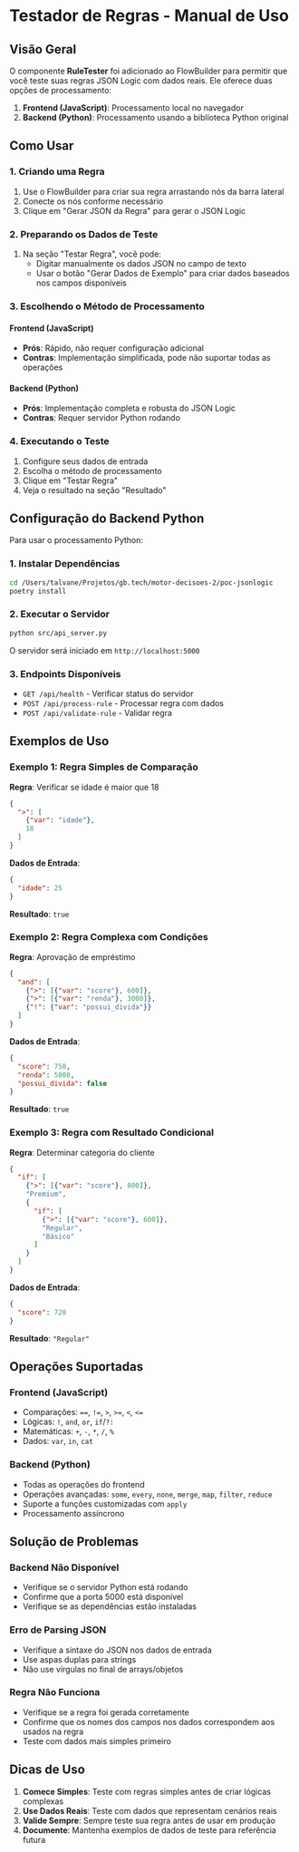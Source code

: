 # Testador de Regras - Manual de Uso

## Visão Geral

O componente **RuleTester** foi adicionado ao FlowBuilder para permitir que você teste suas regras JSON Logic com dados reais. Ele oferece duas opções de processamento:

1. **Frontend (JavaScript)**: Processamento local no navegador
2. **Backend (Python)**: Processamento usando a biblioteca Python original

## Como Usar

### 1. Criando uma Regra

1. Use o FlowBuilder para criar sua regra arrastando nós da barra lateral
2. Conecte os nós conforme necessário
3. Clique em "Gerar JSON da Regra" para gerar o JSON Logic

### 2. Preparando os Dados de Teste

1. Na seção "Testar Regra", você pode:
   - Digitar manualmente os dados JSON no campo de texto
   - Usar o botão "Gerar Dados de Exemplo" para criar dados baseados nos campos disponíveis

### 3. Escolhendo o Método de Processamento

#### Frontend (JavaScript)
- **Prós**: Rápido, não requer configuração adicional
- **Contras**: Implementação simplificada, pode não suportar todas as operações

#### Backend (Python)
- **Prós**: Implementação completa e robusta do JSON Logic
- **Contras**: Requer servidor Python rodando

### 4. Executando o Teste

1. Configure seus dados de entrada
2. Escolha o método de processamento
3. Clique em "Testar Regra"
4. Veja o resultado na seção "Resultado"

## Configuração do Backend Python

Para usar o processamento Python:

### 1. Instalar Dependências

```bash
cd /Users/talvane/Projetos/gb.tech/motor-decisoes-2/poc-jsonlogic
poetry install
```

### 2. Executar o Servidor

```bash
python src/api_server.py
```

O servidor será iniciado em `http://localhost:5000`

### 3. Endpoints Disponíveis

- `GET /api/health` - Verificar status do servidor
- `POST /api/process-rule` - Processar regra com dados
- `POST /api/validate-rule` - Validar regra

## Exemplos de Uso

### Exemplo 1: Regra Simples de Comparação

**Regra**: Verificar se idade é maior que 18

```json
{
  ">": [
    {"var": "idade"},
    18
  ]
}
```

**Dados de Entrada**:
```json
{
  "idade": 25
}
```

**Resultado**: `true`

### Exemplo 2: Regra Complexa com Condições

**Regra**: Aprovação de empréstimo

```json
{
  "and": [
    {">": [{"var": "score"}, 600]},
    {">": [{"var": "renda"}, 3000]},
    {"!": {"var": "possui_divida"}}
  ]
}
```

**Dados de Entrada**:
```json
{
  "score": 750,
  "renda": 5000,
  "possui_divida": false
}
```

**Resultado**: `true`

### Exemplo 3: Regra com Resultado Condicional

**Regra**: Determinar categoria do cliente

```json
{
  "if": [
    {">": [{"var": "score"}, 800]},
    "Premium",
    {
      "if": [
        {">": [{"var": "score"}, 600]},
        "Regular",
        "Básico"
      ]
    }
  ]
}
```

**Dados de Entrada**:
```json
{
  "score": 720
}
```

**Resultado**: `"Regular"`

## Operações Suportadas

### Frontend (JavaScript)
- Comparações: `==`, `!=`, `>`, `>=`, `<`, `<=`
- Lógicas: `!`, `and`, `or`, `if`/`?:`
- Matemáticas: `+`, `-`, `*`, `/`, `%`
- Dados: `var`, `in`, `cat`

### Backend (Python)
- Todas as operações do frontend
- Operações avançadas: `some`, `every`, `none`, `merge`, `map`, `filter`, `reduce`
- Suporte a funções customizadas com `apply`
- Processamento assíncrono

## Solução de Problemas

### Backend Não Disponível
- Verifique se o servidor Python está rodando
- Confirme que a porta 5000 está disponível
- Verifique se as dependências estão instaladas

### Erro de Parsing JSON
- Verifique a sintaxe do JSON nos dados de entrada
- Use aspas duplas para strings
- Não use vírgulas no final de arrays/objetos

### Regra Não Funciona
- Verifique se a regra foi gerada corretamente
- Confirme que os nomes dos campos nos dados correspondem aos usados na regra
- Teste com dados mais simples primeiro

## Dicas de Uso

1. **Comece Simples**: Teste com regras simples antes de criar lógicas complexas
2. **Use Dados Reais**: Teste com dados que representam cenários reais
3. **Valide Sempre**: Sempre teste sua regra antes de usar em produção
4. **Documente**: Mantenha exemplos de dados de teste para referência futura
